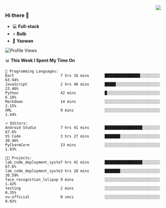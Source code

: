 <img  align="right" src="https://github-readme-stats.vercel.app/api?username=LolipopJ&show_icons=true&count_private=true&hide_title=true&include_all_commits=true&theme=vue">

### Hi there 👋

- :computer: **Full-stack**
- :star: **Bulb**
- :pill: **Yaowan**

<!--START_SECTION:waka-->
![Profile Views](http://img.shields.io/badge/Profile%20Views-19-blue)

📊 **This Week I Spent My Time On** 

```text
💬 Programming Languages: 
Dart                     7 hrs 16 mins       ████████████████░░░░░░░░░   63.94% 
JavaScript               2 hrs 40 mins       █████░░░░░░░░░░░░░░░░░░░░   23.46% 
Python                   42 mins             █░░░░░░░░░░░░░░░░░░░░░░░░   6.18% 
Markdown                 14 mins             ░░░░░░░░░░░░░░░░░░░░░░░░░   2.15% 
XML                      9 mins              ░░░░░░░░░░░░░░░░░░░░░░░░░   1.44%

🔥 Editors: 
Android Studio           7 hrs 41 mins       █████████████████░░░░░░░░   67.6% 
VS Code                  3 hrs 27 mins       ███████░░░░░░░░░░░░░░░░░░   30.46% 
PyCharmCore              13 mins             ░░░░░░░░░░░░░░░░░░░░░░░░░   1.93%

🐱‍💻 Projects: 
lab_code_deployment_syste7 hrs 41 mins       █████████████████░░░░░░░░   67.6% 
lab_code_deployment_syste3 hrs 28 mins       ███████░░░░░░░░░░░░░░░░░░   30.59% 
face_recognition_lolipop 9 mins              ░░░░░░░░░░░░░░░░░░░░░░░░░   1.42% 
testing                  2 mins              ░░░░░░░░░░░░░░░░░░░░░░░░░   0.35% 
nu-official              0 secs              ░░░░░░░░░░░░░░░░░░░░░░░░░   0.02%

```


<!--END_SECTION:waka-->

